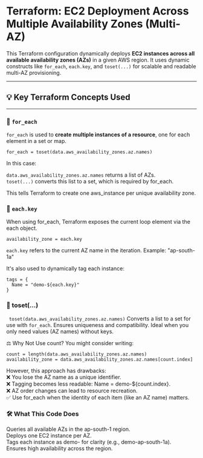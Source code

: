 # Terraform: EC2 Deployment Across Multiple Availability Zones (Multi-AZ)

This Terraform configuration dynamically deploys **EC2 instances across all available availability zones (AZs)** in a given AWS region. It uses dynamic constructs like `for_each`, `each.key`, and `toset(...)` for scalable and readable multi-AZ provisioning.

---

## 💡 Key Terraform Concepts Used

---

### 🔁 `for_each` 

`for_each` is used to **create multiple instances of a resource**, one for each element in a set or map.

```hcl
for_each = toset(data.aws_availability_zones.az.names)
```

In this case:

`data.aws_availability_zones.az.names` returns a list of AZs.<br/>
`toset(...)` converts this list to a set, which is required by for_each.

This tells Terraform to create one aws_instance per unique availability zone.


### 🧷 `each.key`
When using for_each, Terraform exposes the current loop element via the each object.

```availability_zone = each.key```

`each.key` refers to the current AZ name in the iteration.
Example: "ap-south-1a"

It's also used to dynamically tag each instance:

```
tags = {
  Name = "demo-${each.key}"
}
```

### 🔄 toset(...)
``` toset(data.aws_availability_zones.az.names)```
Converts a list to a set for use with `for_each`.
Ensures uniqueness and compatibility.
Ideal when you only need values (AZ names) without keys.

⚖️ Why Not Use count?
You might consider writing:
```
count = length(data.aws_availability_zones.az.names)
availability_zone = data.aws_availability_zones.az.names[count.index]
```

However, this approach has drawbacks:<br/>
❌ You lose the AZ name as a unique identifier.<br/>
❌ Tagging becomes less readable: Name = demo-${count.index}.<br/>
❌ AZ order changes can lead to resource recreation.<br/>
✅ Use for_each when the identity of each item (like an AZ name) matters.<br/>

### 🛠 What This Code Does
Queries all available AZs in the ap-south-1 region.<br/>
Deploys one EC2 instance per AZ.<br/>
Tags each instance as demo-<AZ> for clarity (e.g., demo-ap-south-1a).<br/>
Ensures high availability across the region.




